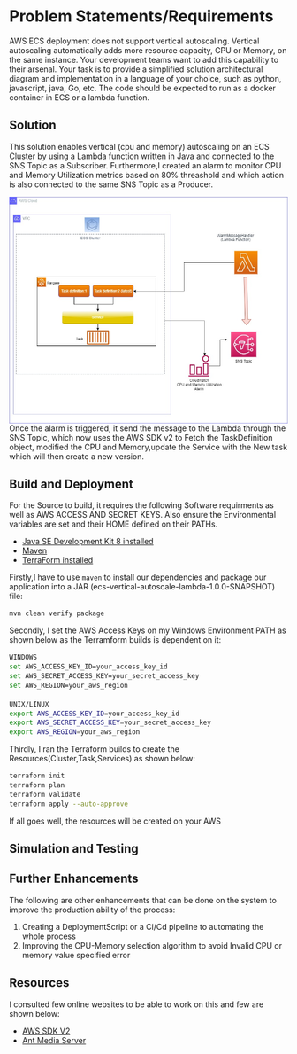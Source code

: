 
# Problem Statements/Requirements
AWS ECS deployment does not support vertical autoscaling.  Vertical autoscaling automatically adds more resource capacity, CPU or Memory, on the same instance.  Your development teams want to add this capability to their arsenal.  Your task is to provide a simplified solution architectural diagram and implementation in a language of your choice, such as python, javascript, java, Go, etc.  The code should be expected to run as a docker container in ECS or a lambda function.

## Solution

This solution enables vertical (cpu and memory) autoscaling on an ECS Cluster  by using a Lambda function written in Java and connected to the SNS Topic as a Subscriber.
Furthermore,I created  an alarm to monitor CPU and Memory Utilization metrics based on 80% threashold and which action is also connected to the same SNS Topic as a Producer.

<img src="resources/solution.jpg"
     alt="Solution Architecture"
     style="float: left; margin-right: 10px;" />

Once the alarm is triggered, it send the message to the Lambda through the SNS Topic, which now uses the AWS SDK v2 to Fetch the TaskDefinition object, modified the CPU and Memory,update the Service with the New task which will then create a new version.


## Build and Deployment

For the Source to build, it requires the following Software requirments as well as AWS ACCESS AND SECRET KEYS. Also ensure the Environmental variables are set and their HOME defined on their PATHs.

* [Java SE Development Kit 8 installed](http://www.oracle.com/technetwork/java/javase/downloads/jdk8-downloads-2133151.html)
* [Maven](https://maven.apache.org/install.html)
* [TerraForm installed](https://developer.hashicorp.com/terraform/downloads?product_intent=terraform)


Firstly,I have to use `maven` to install our dependencies and package our application into a JAR (ecs-vertical-autoscale-lambda-1.0.0-SNAPSHOT) file:
```bash
mvn clean verify package
```

Secondly, I set the AWS Access Keys on my Windows Environment PATH as shown below as the Terramform builds is dependent on it:
```bash
WINDOWS 
set AWS_ACCESS_KEY_ID=your_access_key_id
set AWS_SECRET_ACCESS_KEY=your_secret_access_key
set AWS_REGION=your_aws_region

UNIX/LINUX
export AWS_ACCESS_KEY_ID=your_access_key_id
export AWS_SECRET_ACCESS_KEY=your_secret_access_key
export AWS_REGION=your_aws_region
```

Thirdly, I ran the Terraform builds to create the Resources(Cluster,Task,Services) as shown below:
```bash
terraform init
terraform plan
terraform validate
terraform apply --auto-approve
```
If all goes well, the resources will be created on your AWS

## Simulation and Testing

## Further Enhancements
The following are other enhancements that can be done on the system to improve the production ability of the process:

1. Creating a DeploymentScript or a Ci/Cd pipeline to automating the whole process
2. Improving the CPU-Memory selection algorithm to avoid Invalid CPU or memory value specified error

## Resources
I consulted few online websites to be able to work on this and few are shown below:

* [AWS SDK V2](https://docs.aws.amazon.com/sdk-for-java/)
* [Ant Media Server](https://github.com/ant-media/Ant-Media-Server/wiki/Scaling-on-AWS-ECS-Fargate)


